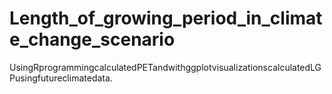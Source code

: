 # Length_of_growing_period_in_climate_change_scenario
UsingRprogrammingcalculatedPETandwithggplotvisualizationscalculatedLGPusingfutureclimatedata.
